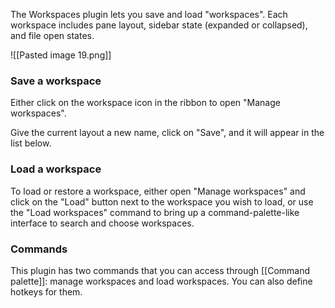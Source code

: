 
The Workspaces plugin lets you save and load "workspaces". Each workspace includes pane layout, sidebar state (expanded or collapsed), and file open states.

![[Pasted image 19.png]]

### Save a workspace

Either click on the workspace icon in the ribbon to open "Manage workspaces".

Give the current layout a new name, click on "Save", and it will appear in the list below.

### Load a workspace

To load or restore a workspace, either open "Manage workspaces" and click on the "Load" button next to the workspace you wish to load, or use the "Load workspaces" command to bring up a command-palette-like interface to search and choose workspaces.


### Commands

This plugin has two commands that you can access through [[Command palette]]: manage workspaces and load workspaces. You can also define hotkeys for them.

